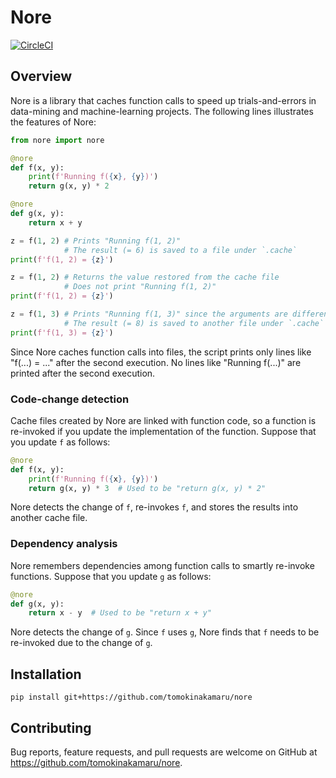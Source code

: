 # Nore

[![CircleCI](https://circleci.com/gh/tomokinakamaru/nore.svg?style=shield)](https://circleci.com/gh/tomokinakamaru/nore)

## Overview

Nore is a library that caches function calls to speed up trials-and-errors in data-mining and machine-learning projects. The following lines illustrates the features of Nore:

```python
from nore import nore

@nore
def f(x, y):
    print(f'Running f({x}, {y})')
    return g(x, y) * 2

@nore
def g(x, y):
    return x + y

z = f(1, 2) # Prints "Running f(1, 2)"
            # The result (= 6) is saved to a file under `.cache`
print(f'f(1, 2) = {z}')

z = f(1, 2) # Returns the value restored from the cache file
            # Does not print "Running f(1, 2)"
print(f'f(1, 2) = {z}')

z = f(1, 3) # Prints "Running f(1, 3)" since the arguments are different
            # The result (= 8) is saved to another file under `.cache`
print(f'f(1, 3) = {z}')
```

Since Nore caches function calls into files, the script prints only lines like "f(...) = ..." after the second execution. No lines like "Running f(...)" are printed after the second execution.

### Code-change detection

Cache files created by Nore are linked with function code, so a function is re-invoked if you update the implementation of the function. Suppose that you update `f` as follows:

```python
@nore
def f(x, y):
    print(f'Running f({x}, {y})')
    return g(x, y) * 3  # Used to be "return g(x, y) * 2"
```

Nore detects the change of `f`, re-invokes `f`, and stores the results into another cache file.

### Dependency analysis

Nore remembers dependencies among function calls to smartly re-invoke functions. Suppose that you update `g` as follows:

```python
@nore
def g(x, y):
    return x - y  # Used to be "return x + y"
```

Nore detects the change of `g`. Since `f` uses `g`, Nore finds that `f` needs to be re-invoked due to the change of `g`.

## Installation

```
pip install git+https://github.com/tomokinakamaru/nore
```

## Contributing

Bug reports, feature requests, and pull requests are welcome on GitHub at https://github.com/tomokinakamaru/nore.
